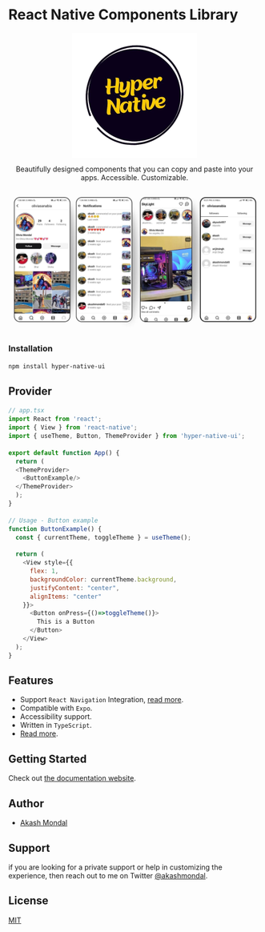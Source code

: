 # React Native Components Library
<p align="center">
     <img src="https://raw.githubusercontent.com/AkashMondal0/hyper-native-ui/refs/heads/main/icon.png" height="250px" style="display:block"/>
</p>
<p align="center">Beautifully designed components that you can copy and paste into your apps. Accessible. Customizable.</p>
<p align="center">
     <img src="https://raw.githubusercontent.com/AkashMondal0/hyper-native-ui/refs/heads/main/img.jpg"/>
</p>

### Installation
```sh
npm install hyper-native-ui
```

## Provider
```js
// app.tsx
import React from 'react';
import { View } from 'react-native';
import { useTheme, Button, ThemeProvider } from 'hyper-native-ui';

export default function App() {
  return (
  <ThemeProvider>
    <ButtonExample/>
  </ThemeProvider>
  );
}

// Usage - Button example
function ButtonExample() {
  const { currentTheme, toggleTheme } = useTheme();

  return (
    <View style={{
      flex: 1,
      backgroundColor: currentTheme.background,
      justifyContent: "center",
      alignItems: "center"
    }}>
      <Button onPress={()=>toggleTheme()}>
        This is a Button
      </Button>
    </View>
  );
}
```

## Features
- Support `React Navigation` Integration, [read more]().
- Compatible with `Expo`.
- Accessibility support.
- Written in `TypeScript`.
- [Read more](https://hyper-native-ui.vercel.app).

## Getting Started

Check out [the documentation website](https://hyper-native-ui.vercel.app).

## Author

- [Akash Mondal](https://akashmondal0.vercel.app)

## Support

if you are looking for a private support or help in customizing the experience, then reach out to me on Twitter [@akashmondal](https://x.com/akashmondal_1).

## License

[MIT](./LICENSE)